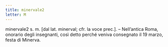 ```yaml
---
title: minervale2
letter: M
---
```

minervale2 s. m. [dal lat. minerval; cfr. la voce prec.]. – Nell’antica Roma, onorario degli insegnanti, così detto perché veniva consegnato il 19 marzo, festa di Minerva.